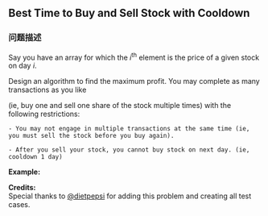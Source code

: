 ## Best Time to Buy and Sell Stock with Cooldown  
### 问题描述
Say you have an array for which the *i*<sup>th</sup> element is the price of a given stock on day *i*.

Design an algorithm to find the maximum profit. You may complete as many transactions as you like
(ie, buy one and sell one share of the stock multiple times) with the following restrictions:

    - You may not engage in multiple transactions at the same time (ie, you must sell the stock before you buy again).
    - After you sell your stock, you cannot buy stock on next day. (ie, cooldown 1 day)

**Example:**<br>

**Credits:**<br />Special thanks to [@dietpepsi](https://leetcode.com/discuss/user/dietpepsi) for adding this problem and creating all test cases.
